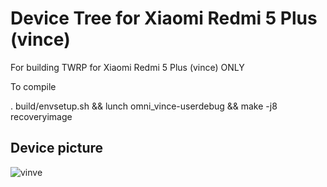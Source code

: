 # Device Tree for Xiaomi Redmi 5 Plus (vince)

For building TWRP for Xiaomi Redmi 5 Plus (vince) ONLY

To compile

. build/envsetup.sh && lunch omni_vince-userdebug && make -j8 recoveryimage

## Device picture

![vinve](https://i1.mifile.cn/f/i/17/redmi5/gallery_redmi5plus_list3.jpg "vince")

